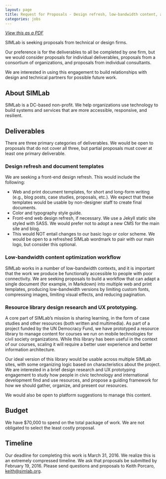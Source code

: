 ```yaml
---
layout: page
title: Request for Proposals - Design refresh, low-bandwidth content, and resource library UX
categories: jobs
---
```

_[View this as a PDF](/files/rfp-design-refresh.pdf)_

SIMLab is seeking proposals from technical or design firms.

Our preference is for the deliverables to all be completed by one firm, but we would consider proposals for individual deliverables, proposals from a consortium of organizations, and proposals from individual consultants.

We are interested in using this engagement to build relationships with design and technical partners for possible future work.

## About SIMLab
SIMLab is a DC-based non-profit. We help organizations use technology to build systems and services that are more accessible, responsive, and resilient.

## Deliverables
There are three primary categories of deliverables. We would be open to proposals that do not cover all three, but partial proposals must cover at least one primary deliverable.

### Design refresh and document templates
We are seeking a front-end design refresh. This would include the following:

* Web and print document templates, for short and long-form writing (e.g., blog posts, case studies, proposals, etc.). We expect that these templates would be usable by non-designer staff to create final documents.
* Color and typography style guide.
* Front-end web design refresh, if necessary. We use a Jekyll static site styled with SASS. We would prefer not to adopt a new CMS for the main site and blog.
* This would NOT entail changes to our basic logo or color scheme. We would be open to a refreshed SIMLab wordmark to pair with our main logo, but consider this optional.

### Low-bandwidth content optimization workflow
SIMLab works in a number of low-bandwidth contexts, and it is important that the work we produce be functionally accessible to people with poor connectivity. We are seeking proposals to build a workflow that can adapt a single document (for example, in Markdown) into multiple web and print templates, producing low-bandwidth versions by limiting custom fonts, compressing images, limiting visual effects, and reducing pagination.

###	Resource library design research and UX prototyping.
A core part of SIMLab’s mission is sharing learning, in the form of case studies and other resources (both written and multimedia). As part of a project funded by the UN Democracy Fund, we have prototyped a resource library to manage content for courses we run on mobile technologies for civil society organizations. While this library has been useful in the context of our courses, scaling it will require a better user experience and better information architecture.

Our ideal version of this library would be usable across multiple SIMLab sites, with some organizing logic based on characteristics about the project.  We are interested in a brief design research and UX prototyping engagement to study how people in civic technology and international development find and use resources, and propose a guiding framework for how we should gather, organize, and present our resources.

We would also be open to platform suggestions to manage this content.

## Budget
We have $70,000 to spend on the total package of work. We are not obligated to select the least costly proposal.

## Timeline
Our deadline for completing this work is March 31, 2016. We realize this is an extremely compressed timeline. We ask that proposals be submitted by February 19, 2016. Please send questions and proposals to Keith Porcaro, <keith@simlab.org>.
